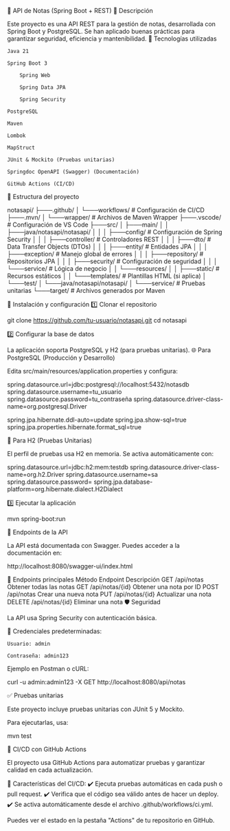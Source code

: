 📝 API de Notas (Spring Boot + REST)
📌 Descripción

Este proyecto es una API REST para la gestión de notas, desarrollada con Spring Boot y PostgreSQL.
Se han aplicado buenas prácticas para garantizar seguridad, eficiencia y mantenibilidad.
🚀 Tecnologías utilizadas

    Java 21

    Spring Boot 3

        Spring Web

        Spring Data JPA

        Spring Security

    PostgreSQL

    Maven

    Lombok

    MapStruct

    JUnit & Mockito (Pruebas unitarias)

    Springdoc OpenAPI (Swagger) (Documentación)

    GitHub Actions (CI/CD)

📂 Estructura del proyecto

notasapi/
├───.github/
│   └───workflows/             # Configuración de CI/CD
├───.mvn/
│   └───wrapper/               # Archivos de Maven Wrapper
├───.vscode/                   # Configuración de VS Code
├───src/
│   ├───main/
│   │   ├───java/notasapi/notasapi/
│   │   │   ├───config/        # Configuración de Spring Security
│   │   │   ├───controller/    # Controladores REST
│   │   │   ├───dto/           # Data Transfer Objects (DTOs)
│   │   │   ├───entity/        # Entidades JPA
│   │   │   ├───exception/     # Manejo global de errores
│   │   │   ├───repository/    # Repositorios JPA
│   │   │   ├───security/      # Configuración de seguridad
│   │   │   └───service/       # Lógica de negocio
│   │   └───resources/
│   │       ├───static/        # Recursos estáticos
│   │       └───templates/     # Plantillas HTML (si aplica)
│   └───test/
│       └───java/notasapi/notasapi/
│           └───service/       # Pruebas unitarias
└───target/                    # Archivos generados por Maven

🔧 Instalación y configuración
1️⃣ Clonar el repositorio

git clone https://github.com/tu-usuario/notasapi.git
cd notasapi

2️⃣ Configurar la base de datos

La aplicación soporta PostgreSQL y H2 (para pruebas unitarias).
🌐 Para PostgreSQL (Producción y Desarrollo)

Edita src/main/resources/application.properties y configura:

spring.datasource.url=jdbc:postgresql://localhost:5432/notasdb
spring.datasource.username=tu_usuario
spring.datasource.password=tu_contraseña
spring.datasource.driver-class-name=org.postgresql.Driver

spring.jpa.hibernate.ddl-auto=update
spring.jpa.show-sql=true
spring.jpa.properties.hibernate.format_sql=true

🧪 Para H2 (Pruebas Unitarias)

El perfil de pruebas usa H2 en memoria. Se activa automáticamente con:

spring.datasource.url=jdbc:h2:mem:testdb
spring.datasource.driver-class-name=org.h2.Driver
spring.datasource.username=sa
spring.datasource.password=
spring.jpa.database-platform=org.hibernate.dialect.H2Dialect

3️⃣ Ejecutar la aplicación

mvn spring-boot:run

📌 Endpoints de la API

La API está documentada con Swagger. Puedes acceder a la documentación en:

http://localhost:8080/swagger-ui/index.html

🔹 Endpoints principales
Método	Endpoint	Descripción
GET	/api/notas	Obtener todas las notas
GET	/api/notas/{id}	Obtener una nota por ID
POST	/api/notas	Crear una nueva nota
PUT	/api/notas/{id}	Actualizar una nota
DELETE	/api/notas/{id}	Eliminar una nota
🛡️ Seguridad

La API usa Spring Security con autenticación básica.

🔹 Credenciales predeterminadas:

    Usuario: admin

    Contraseña: admin123

Ejemplo en Postman o cURL:

curl -u admin:admin123 -X GET http://localhost:8080/api/notas

✅ Pruebas unitarias

Este proyecto incluye pruebas unitarias con JUnit 5 y Mockito.

Para ejecutarlas, usa:

mvn test

🚀 CI/CD con GitHub Actions

El proyecto usa GitHub Actions para automatizar pruebas y garantizar calidad en cada actualización.

🔹 Características del CI/CD:
✔️ Ejecuta pruebas automáticas en cada push o pull request.
✔️ Verifica que el código sea válido antes de hacer un deploy.
✔️ Se activa automáticamente desde el archivo .github/workflows/ci.yml.

Puedes ver el estado en la pestaña "Actions" de tu repositorio en GitHub.